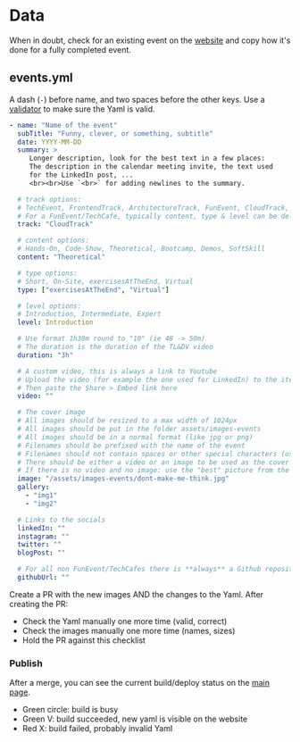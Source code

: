 # Data

When in doubt, check for an existing event on the [website](https://itenium.be/Competence-Center/events)
and copy how it's done for a fully completed event.


## events.yml

A dash (`-`) before name, and two spaces before the other keys.
Use a [validator](https://www.yamllint.com/) to make sure the Yaml is valid.


```yaml
- name: "Name of the event"
  subTitle: "Funny, clever, or something, subtitle"
  date: YYYY-MM-DD
  summary: >
     Longer description, look for the best text in a few places:
     The description in the calendar meeting invite, the text used
     for the LinkedIn post, ...
     <br><br>Use `<br>` for adding newlines to the summary.

  # track options:
  # TechEvent, FrontendTrack, ArchitectureTrack, FunEvent, CloudTrack, QAEvent, TechCafe
  # For a FunEvent/TechCafe, typically content, type & level can be deleted
  track: "CloudTrack"

  # content options:
  # Hands-On, Code-Show, Theoretical, Bootcamp, Demos, SoftSkill
  content: "Theoretical"

  # type options:
  # Short, On-Site, exercisesAtTheEnd, Virtual
  type: ["exercisesAtTheEnd", "Virtual"]

  # level options:
  # Introduction, Intermediate, Expert
  level: Introduction

  # Use format 1h30m round to "10" (ie 48 -> 50m)
  # The duration is the duration of the TL&DV video
  duration: "3h"

  # A custom video, this is always a link to Youtube
  # Upload the video (for example the one used for LinkedIn) to the itenium YT channel
  # Then paste the Share > Embed link here
  video: ""

  # The cover image
  # All images should be resized to a max width of 1024px
  # All images should be put in the folder assets/images-events
  # All images should be in a normal format (like jpg or png)
  # Filenames should be prefixed with the name of the event
  # Filenames should not contain spaces or other special characters (use dashes)
  # There should be either a video or an image to be used as the cover image.
  # If there is no video and no image: use the "best" picture from the gallery.
  image: "/assets/images-events/dont-make-me-think.jpg"
  gallery:
    - "img1"
    - "img2"

  # Links to the socials
  linkedIn: ""
  instagram: ""
  twitter: ""
  blogPost: ""

  # For all non FunEvent/TechCafes there is **always** a Github repository
  githubUrl: ""
```

Create a PR with the new images AND the changes to the Yaml.
After creating the PR:
- Check the Yaml manually one more time (valid, correct)
- Check the images manually one more time (names, sizes)
- Hold the PR against this checklist


### Publish

After a merge, you can see the current build/deploy status on the
[main page](https://github.com/itenium-be/Competence-Center).

- Green circle: build is busy
- Green V: build succeeded, new yaml is visible on the website
- Red X: build failed, probably invalid Yaml
